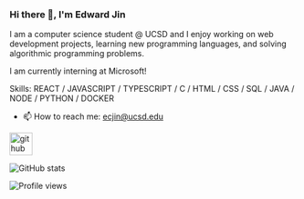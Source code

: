 ### Hi there 👋, I'm Edward Jin

I am a computer science student @ UCSD and I enjoy working on web development projects, learning new programming languages, and solving algorithmic programming problems.

I am currently interning at Microsoft!

Skills: REACT / JAVASCRIPT / TYPESCRIPT / C / HTML / CSS / SQL / JAVA / NODE / PYTHON / DOCKER

- 📫 How to reach me: ecjin@ucsd.edu 


[<img src='https://cdn.jsdelivr.net/npm/simple-icons@3.0.1/icons/github.svg' alt='github' height='40'>](https://github.com/EddieJ03)  

![GitHub stats](https://github-readme-stats.vercel.app/api?username=EddieJ03&show_icons=true)  

![Profile views](https://gpvc.arturio.dev/EddieJ03)  
